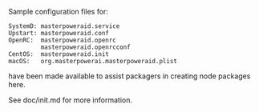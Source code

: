 Sample configuration files for:
```
SystemD: masterpoweraid.service
Upstart: masterpoweraid.conf
OpenRC:  masterpoweraid.openrc
         masterpoweraid.openrcconf
CentOS:  masterpoweraid.init
macOS:   org.masterpowerai.masterpoweraid.plist
```
have been made available to assist packagers in creating node packages here.

See doc/init.md for more information.
